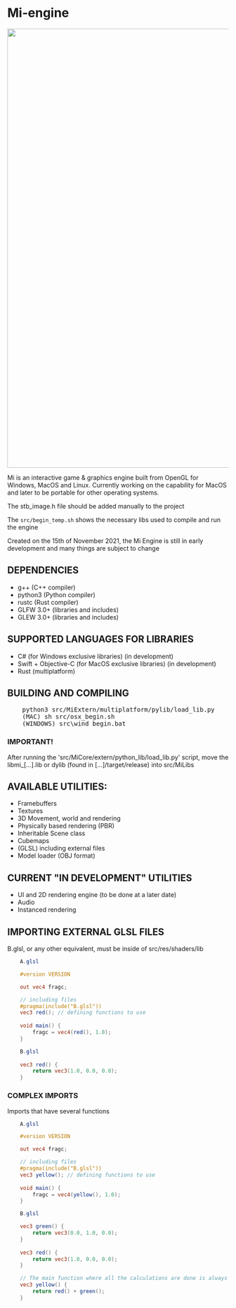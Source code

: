 # Mi-engine 

<img width="1000" src="https://user-images.githubusercontent.com/56200546/145132401-5d2f7365-68eb-4b51-a9ad-3624cf18ffb6.png">

Mi is an interactive game & graphics engine built from OpenGL for Windows, MacOS and Linux. Currently working on the capability for MacOS and later to be portable for other operating systems.

<p>The stb_image.h file should be added manually to the project</p>
<p>The <code>src/begin_temp.sh</code> shows the necessary libs used to compile and run the engine</p>
<p>Created on the 15th of November 2021, the Mi Engine is still in early development and many things are subject to change</p>

## DEPENDENCIES
<ul>
    <li>g++ (C++ compiler)</li>
    <li>python3 (Python compiler)</li>
    <li>rustc (Rust compiler)</li>
    <li>GLFW 3.0+ (libraries and includes)</li>
    <li>GLEW 3.0+ (libraries and includes)</li>
</ul>

## SUPPORTED LANGUAGES FOR LIBRARIES
<ul>
    <li>C# (for Windows exclusive libraries) (in development)</li>
    <li>Swift + Objective-C (for MacOS exclusive libraries) (in development)</li>
    <li>Rust (multiplatform)</li>
</ul>

## BUILDING AND COMPILING

<pre>
    <span class="pl-s1">python3 src/MiExtern/multiplatform/pylib/load_lib.py</span>
    <span class="pl-s1">(MAC) sh src/osx_begin.sh</span>
    <span class="pl-s1">(WINDOWS) src\wind_begin.bat</span>
</pre>

### IMPORTANT!

<p>After running the 'src/MiCore/extern/python_lib/load_lib.py' script, move the libmi_[...].lib or dylib (found in [...]/target/release) into src/MiLibs</p>

## AVAILABLE UTILITIES:
<ul>
    <li>Framebuffers</li>
    <li>Textures</li>
    <li>3D Movement, world and rendering</li>
    <li>Physically based rendering (PBR)</li>
    <li>Inheritable Scene class</li>
    <li>Cubemaps</li>
    <li>(GLSL) including external files</li>
    <li>Model loader (OBJ format)</li>
</ul>

## CURRENT "IN DEVELOPMENT" UTILITIES
<ul>
    <li>UI and 2D rendering engine (to be done at a later date)</li>
    <li>Audio</li>
    <li>Instanced rendering</li>
</ul>

## IMPORTING EXTERNAL GLSL FILES
<span>B.glsl, or any other equivalent, must be inside of src/res/shaders/lib</span>
```glsl
    A.glsl

    #version VERSION

    out vec4 fragc;

    // including files
    #pragma(include("B.glsl"))
    vec3 red(); // defining functions to use
    
    void main() {
        fragc = vec4(red(), 1.0);
    }
```

```glsl
    B.glsl
    
    vec3 red() {
        return vec3(1.0, 0.0, 0.0);
    }
```

### COMPLEX IMPORTS
<span>Imports that have several functions</span>

```glsl
    A.glsl

    #version VERSION

    out vec4 fragc;

    // including files
    #pragma(include("B.glsl"))
    vec3 yellow(); // defining functions to use
    
    void main() {
        fragc = vec4(yellow(), 1.0);
    }
```

```glsl
    B.glsl

    vec3 green() {
        return vec3(0.0, 1.0, 0.0);
    }
    
    vec3 red() {
        return vec3(1.0, 0.0, 0.0);
    }

    // The main function where all the calculations are done is always placed at the bottom of the file
    vec3 yellow() {
        return red() + green();
    }
```